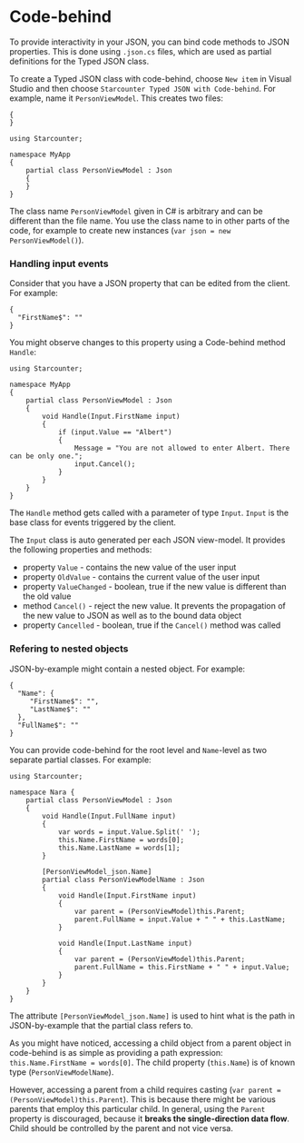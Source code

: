 # Code-behind

To provide interactivity in your JSON, you can bind code methods to JSON properties. This is done using `.json.cs` files, which are used as partial definitions for the Typed JSON class.

To create a Typed JSON class with code-behind, choose `New item` in Visual Studio and then choose `Starcounter Typed JSON with Code-behind`. For example, name it `PersonViewModel`. This creates two files:



```
{
}
```



```
using Starcounter;

namespace MyApp
{
    partial class PersonViewModel : Json
    {
    }
}
```

The class name `PersonViewModel` given in C\# is arbitrary and can be different than the file name. You use the class name to in other parts of the code, for example to create new instances \(`var json = new PersonViewModel()`\).

### Handling input events

Consider that you have a JSON property that can be edited from the client. For example:



```
{
  "FirstName$": ""
}
```

You might observe changes to this property using a Code-behind method `Handle`:



```
using Starcounter;

namespace MyApp
{
    partial class PersonViewModel : Json
    {
        void Handle(Input.FirstName input)
        {
            if (input.Value == "Albert")
            {
                Message = "You are not allowed to enter Albert. There can be only one.";
                input.Cancel();
            }
        }
    }
}
```

The `Handle` method gets called with a parameter of type `Input`. `Input` is the base class for events triggered by the client.

The `Input` class is auto generated per each JSON view-model. It provides the following properties and methods:

* property `Value` - contains the new value of the user input
* property `OldValue` - contains the current value of the user input
* property `ValueChanged` - boolean, true if the new value is different than the old value
* method `Cancel()` - reject the new value. It prevents the propagation of the new value to JSON as well as to the bound data object
* property `Cancelled` - boolean, true if the `Cancel()` method was called

### Refering to nested objects

JSON-by-example might contain a nested object. For example:



```
{
  "Name": {
     "FirstName$": "",
     "LastName$": ""
  },
  "FullName$": ""
}
```

You can provide code-behind for the root level and `Name`-level as two separate partial classes. For example:

```
using Starcounter;

namespace Nara {
    partial class PersonViewModel : Json
    {
        void Handle(Input.FullName input)
        {
            var words = input.Value.Split(' ');
            this.Name.FirstName = words[0];
            this.Name.LastName = words[1];
        }

        [PersonViewModel_json.Name]
        partial class PersonViewModelName : Json
        {
            void Handle(Input.FirstName input)
            {
                var parent = (PersonViewModel)this.Parent;
                parent.FullName = input.Value + " " + this.LastName;
            }

            void Handle(Input.LastName input)
            {
                var parent = (PersonViewModel)this.Parent;
                parent.FullName = this.FirstName + " " + input.Value;
            }
        }
    }
}
```

The attribute `[PersonViewModel_json.Name]` is used to hint what is the path in JSON-by-example that the partial class refers to.

As you might have noticed, accessing a child object from a parent object in code-behind is as simple as providing a path expression: `this.Name.FirstName = words[0]`. The child property \(`this.Name`\) is of known type \(`PersonViewModelName`\).

However, accessing a parent from a child requires casting \(`var parent = (PersonViewModel)this.Parent`\). This is because there might be various parents that employ this particular child. In general, using the `Parent` property is discouraged, because it **breaks the single-direction data flow**. Child should be controlled by the parent and not vice versa.

